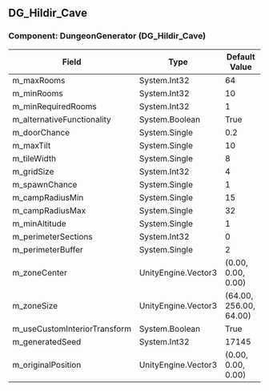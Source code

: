 ## DG_Hildir_Cave

### Component: DungeonGenerator (DG_Hildir_Cave)

|Field|Type|Default Value|
|-----|----|-------------|
|m_maxRooms|System.Int32|64|
|m_minRooms|System.Int32|10|
|m_minRequiredRooms|System.Int32|1|
|m_alternativeFunctionality|System.Boolean|True|
|m_doorChance|System.Single|0.2|
|m_maxTilt|System.Single|10|
|m_tileWidth|System.Single|8|
|m_gridSize|System.Int32|4|
|m_spawnChance|System.Single|1|
|m_campRadiusMin|System.Single|15|
|m_campRadiusMax|System.Single|32|
|m_minAltitude|System.Single|1|
|m_perimeterSections|System.Int32|0|
|m_perimeterBuffer|System.Single|2|
|m_zoneCenter|UnityEngine.Vector3|(0.00, 0.00, 0.00)|
|m_zoneSize|UnityEngine.Vector3|(64.00, 256.00, 64.00)|
|m_useCustomInteriorTransform|System.Boolean|True|
|m_generatedSeed|System.Int32|17145|
|m_originalPosition|UnityEngine.Vector3|(0.00, 0.00, 0.00)|

